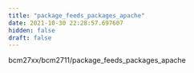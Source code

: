 ```yaml
---
title: "package_feeds_packages_apache"
date: 2021-10-30 22:28:57.697607
hidden: false
draft: false
---
```


bcm27xx/bcm2711/package_feeds_packages_apache

